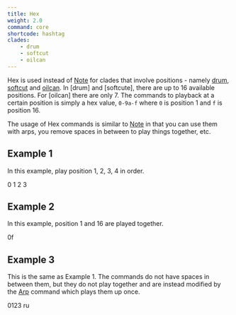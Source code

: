 ```yaml
---
title: Hex
weight: 2.0
command: core
shortcode: hashtag
clades:
    - drum
    - softcut
    - oilcan
---
```


Hex is used instead of [Note](#note) for clades that involve positions - namely [drum](#drum), [softcut](#softcut) and [oilcan](#oilcan). In [drum] and [softcute], there are up to 16 available positions. For [oilcan] there are only 7. The commands to playback at a certain position is simply a hex value, `0-9a-f` where `0` is position 1 and `f` is position 16.

The usage of Hex commands is similar to [Note](#note) in that you can use them with arps, you remove spaces in between to play things together, etc.

## Example 1

In this example, play position 1, 2, 3, 4 in order.

<p class="shiny">0 1 2 3</p>


## Example 2

In this example, position 1 and 16 are played together.

<p class="shiny">0f</p>

## Example 3

This is the same as Example 1. The commands do not have spaces in between them, but they do not play together and are instead modified by the [Arp](#arp-type) command which plays them up once.

<p class="shiny">0123 ru</p>

